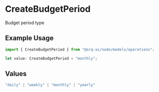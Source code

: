 # CreateBudgetPeriod

Budget period type

## Example Usage

```typescript
import { CreateBudgetPeriod } from "@orq-ai/node/models/operations";

let value: CreateBudgetPeriod = "monthly";
```

## Values

```typescript
"daily" | "weekly" | "monthly" | "yearly"
```
